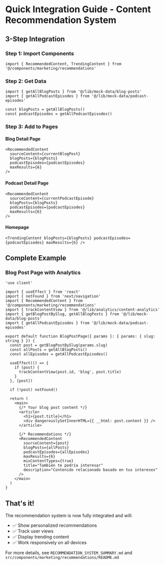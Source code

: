 # Quick Integration Guide - Content Recommendation System

## 3-Step Integration

### Step 1: Import Components

```tsx
import { RecommendedContent, TrendingContent } from '@/components/marketing/recommendations'
```

### Step 2: Get Data

```tsx
import { getAllBlogPosts } from '@/lib/mock-data/blog-posts'
import { getAllPodcastEpisodes } from '@/lib/mock-data/podcast-episodes'

const blogPosts = getAllBlogPosts()
const podcastEpisodes = getAllPodcastEpisodes()
```

### Step 3: Add to Pages

#### Blog Detail Page

```tsx
<RecommendedContent
  sourceContent={currentBlogPost}
  blogPosts={blogPosts}
  podcastEpisodes={podcastEpisodes}
  maxResults={6}
/>
```

#### Podcast Detail Page

```tsx
<RecommendedContent
  sourceContent={currentPodcastEpisode}
  blogPosts={blogPosts}
  podcastEpisodes={podcastEpisodes}
  maxResults={6}
/>
```

#### Homepage

```tsx
<TrendingContent blogPosts={blogPosts} podcastEpisodes={podcastEpisodes} maxResults={6} />
```

## Complete Example

### Blog Post Page with Analytics

```tsx
'use client'

import { useEffect } from 'react'
import { notFound } from 'next/navigation'
import { RecommendedContent } from '@/components/marketing/recommendations'
import { trackContentView } from '@/lib/analytics/content-analytics'
import { getBlogPostBySlug, getAllBlogPosts } from '@/lib/mock-data/blog-posts'
import { getAllPodcastEpisodes } from '@/lib/mock-data/podcast-episodes'

export default function BlogPostPage({ params }: { params: { slug: string } }) {
  const post = getBlogPostBySlug(params.slug)
  const allPosts = getAllBlogPosts()
  const allEpisodes = getAllPodcastEpisodes()

  useEffect(() => {
    if (post) {
      trackContentView(post.id, 'blog', post.title)
    }
  }, [post])

  if (!post) notFound()

  return (
    <main>
      {/* Your blog post content */}
      <article>
        <h1>{post.title}</h1>
        <div dangerouslySetInnerHTML={{ __html: post.content }} />
      </article>

      {/* Recommendations */}
      <RecommendedContent
        sourceContent={post}
        blogPosts={allPosts}
        podcastEpisodes={allEpisodes}
        maxResults={6}
        mixContentTypes={true}
        title="También te podría interesar"
        description="Contenido relacionado basado en tus intereses"
      />
    </main>
  )
}
```

## That's it!

The recommendation system is now fully integrated and will:

- ✅ Show personalized recommendations
- ✅ Track user views
- ✅ Display trending content
- ✅ Work responsively on all devices

For more details, see `RECOMMENDATION_SYSTEM_SUMMARY.md` and `src/components/marketing/recommendations/README.md`
